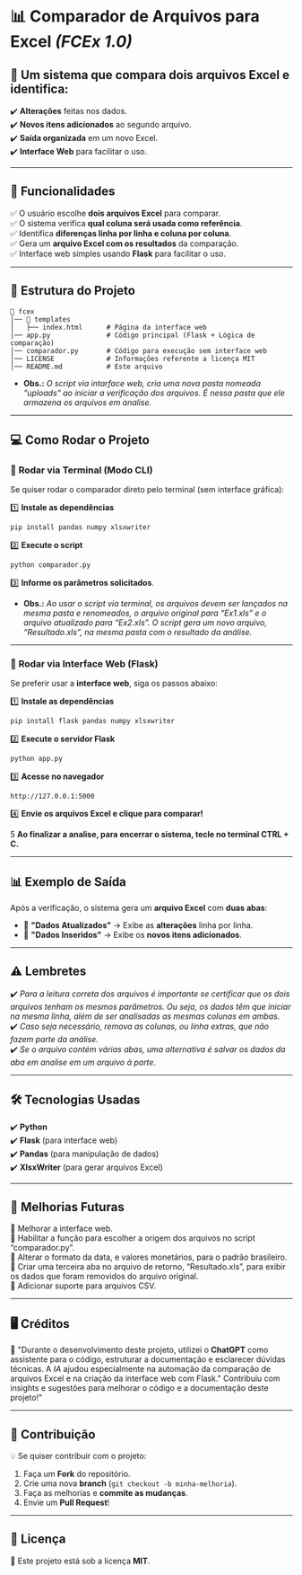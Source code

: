# 📊 Comparador de Arquivos para Excel *(FCEx 1.0)*

## 🔎 Um sistema que compara dois arquivos **Excel** e identifica:
✔️ **Alterações** feitas nos dados.  
✔️ **Novos itens adicionados** ao segundo arquivo.  
✔️ **Saída organizada** em um novo Excel.  
✔️ **Interface Web** para facilitar o uso.  

---

## **📌 Funcionalidades**
✅ O usuário escolhe **dois arquivos Excel** para comparar.  
✅ O sistema verifica **qual coluna será usada como referência**.  
✅ Identifica **diferenças linha por linha e coluna por coluna**.  
✅ Gera um **arquivo Excel com os resultados** da comparação.  
✅ Interface web simples usando **Flask** para facilitar o uso.  

---

## **📂 Estrutura do Projeto**

```
📁 fcex
│── 📁 templates
│   ├── index.html      # Página da interface web
│── app.py              # Código principal (Flask + Lógica de comparação)
│── comparador.py       # Código para execução sem interface web
│── LICENSE             # Informações referente a licença MIT
│── README.md           # Este arquivo
```
* **Obs.:** *O script via intarface web, cria uma nova pasta nomeada "uploads" ao iniciar a verificação dos arquivos. É nessa pasta que ele armazena os arquivos em analise.*
---

## **💻 Como Rodar o Projeto**

### 🔹 **Rodar via Terminal (Modo CLI)**
Se quiser rodar o comparador direto pelo terminal (sem interface gráfica):  

1️⃣ **Instale as dependências**  
```sh
pip install pandas numpy xlsxwriter
```
2️⃣ **Execute o script**  
```sh
python comparador.py
```
3️⃣ **Informe os parâmetros solicitados**.

* **Obs.:** *Ao usar o script via terminal, os arquivos devem ser lançados na mesma pasta e renomeados, o arquivo original para “Ex1.xls” e o arquivo atualizado para “Ex2.xls”. O script gera um novo arquivo, “Resultado.xls”, na mesma pasta com o resultado da análise.*

---

### 🔹 **Rodar via Interface Web (Flask)**
Se preferir usar a **interface web**, siga os passos abaixo:  

1️⃣ **Instale as dependências**  
```sh
pip install flask pandas numpy xlsxwriter
```
2️⃣ **Execute o servidor Flask**  
```sh
python app.py
```
3️⃣ **Acesse no navegador**  
```
http://127.0.0.1:5000
```
4️⃣ **Envie os arquivos Excel e clique para comparar!**

5️ **Ao finalizar a analise, para encerrar o sistema, tecle no terminal CTRL + C.**

---

## **📊 Exemplo de Saída**
Após a verificação, o sistema gera um **arquivo Excel** com **duas abas**:  

- 📄 **"Dados Atualizados"** → Exibe as **alterações** linha por linha.  
- 📄 **"Dados Inseridos"** → Exibe os **novos itens adicionados**.  

---

## **⚠ Lembretes**
✔️ *Para a leitura correta dos arquivos é importante se certificar que os dois arquivos tenham os mesmos parâmetros. Ou seja, os dados têm que iniciar na mesma linha, além de ser analisadas as mesmas colunas em ambas.*     
✔️ *Caso seja necessário, remova as colunas, ou linha extras, que não fazem parte da análise.*  
✔️ *Se o arquivo contém várias abas, uma alternativa é salvar os dados da aba em analise em um arquivo à parte.* 
 

---

## **🛠 Tecnologias Usadas**
✔️ **Python**  
✔️ **Flask** (para interface web)  
✔️ **Pandas** (para manipulação de dados)  
✔️ **XlsxWriter** (para gerar arquivos Excel)  

---

## **📌 Melhorias Futuras** 
🔹 Melhorar a interface web.    
🔹 Habilitar a função para escolher a origem dos arquivos no script “comparador.py”.    
🔹 Alterar o formato da data, e valores monetários, para o padrão brasileiro.   
🔹 Criar uma terceira aba no arquivo de retorno, “Resultado.xls”, para exibir os dados que foram removidos do arquivo original.      
🔹 Adicionar suporte para arquivos CSV.     


---

## **🖥 Créditos**
🤖 "Durante o desenvolvimento deste projeto, utilizei o **ChatGPT** como assistente para o código, estruturar a documentação e esclarecer dúvidas técnicas. A *IA* ajudou especialmente na automação da comparação de arquivos Excel e na criação da interface web com Flask." Contribuiu com insights e sugestões para melhorar o código e a documentação deste projeto!" 

---

## **🤝 Contribuição**
💡 Se quiser contribuir com o projeto:  
1. Faça um **Fork** do repositório.  
2. Crie uma nova **branch** (`git checkout -b minha-melhoria`).  
3. Faça as melhorias e **commite as mudanças**.  
4. Envie um **Pull Request**!  

---

## **📜 Licença**
📖 Este projeto está sob a licença **MIT**.
